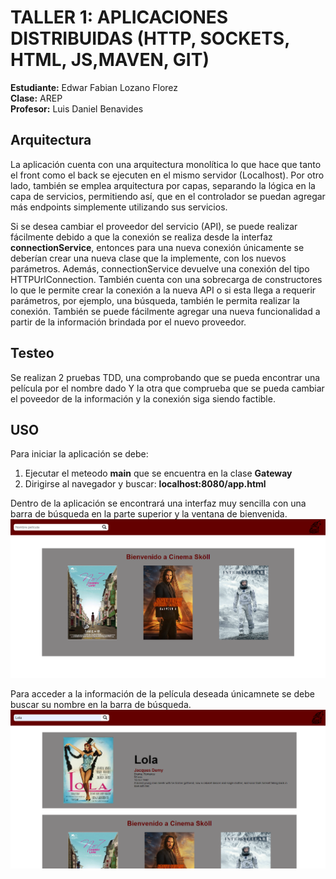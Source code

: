 # TALLER 1: APLICACIONES DISTRIBUIDAS (HTTP, SOCKETS, HTML, JS,MAVEN, GIT)

**Estudiante:** Edwar Fabian Lozano Florez  
**Clase:** AREP  
**Profesor:** Luis Daniel Benavides

## Arquitectura
La aplicación cuenta con una arquitectura monolítica lo que hace que tanto el front como el back se ejecuten en el mismo servidor
(Localhost). Por otro lado, también se emplea arquitectura por capas, separando la lógica en la capa de servicios, permitiendo así,
que en el controlador se puedan agregar más endpoints simplemente utilizando sus servicios.

Si se desea cambiar el proveedor del servicio (API), se puede realizar fácilmente debido a que la conexión se realiza desde
la interfaz **connectionService**, entonces para una nueva conexión únicamente se deberían crear una nueva clase que la implemente, 
con los nuevos parámetros. Además, connectionService devuelve una conexión del tipo HTTPUrlConnection. También cuenta con una
sobrecarga de constructores lo que le permite crear la conexión a la nueva API o si esta llega a requerir parámetros, por
ejemplo, una búsqueda, también le permita realizar la conexión. También se puede fácilmente agregar una nueva funcionalidad
a partir de la información brindada por el nuevo proveedor.

## Testeo 
Se realizan 2 pruebas TDD, una comprobando que se pueda encontrar una película por el nombre dado Y la otra que comprueba que
se pueda cambiar el poveedor de la información y la conexión siga siendo factible.

## USO
Para iniciar la aplicación se debe:
1. Ejecutar el meteodo **main** que se encuentra en la clase **Gateway**
2. Dirigirse al navegador y buscar: **localhost:8080/app.html**

Dentro de la aplicación se encontrará una interfaz muy sencilla con una barra de búsqueda en la parte superior y la ventana de
bienvenida.
![img.png](src/main/resources/static/img/img.png)

Para acceder a la información de la película deseada únicamnete se debe buscar su nombre en la barra de búsqueda.
![img_1.png](src/main/resources/static/img/img_1.png)